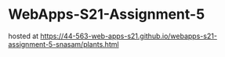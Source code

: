 # WebApps-S21-Assignment-5
hosted at  https://44-563-web-apps-s21.github.io/webapps-s21-assignment-5-snasam/plants.html
